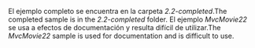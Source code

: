 <span data-ttu-id="40a2a-101">El ejemplo completo se encuentra en la carpeta *2.2-completed*.</span><span class="sxs-lookup"><span data-stu-id="40a2a-101">The completed sample is in the *2.2-completed* folder.</span></span> <span data-ttu-id="40a2a-102">El ejemplo *MvcMovie22* se usa a efectos de documentación y resulta difícil de utilizar.</span><span class="sxs-lookup"><span data-stu-id="40a2a-102">The *MvcMovie22* sample is used for documentation and is difficult to use.</span></span>